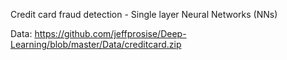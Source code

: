 Credit card fraud detection - Single layer Neural Networks (NNs)


Data: https://github.com/jeffprosise/Deep-Learning/blob/master/Data/creditcard.zip
